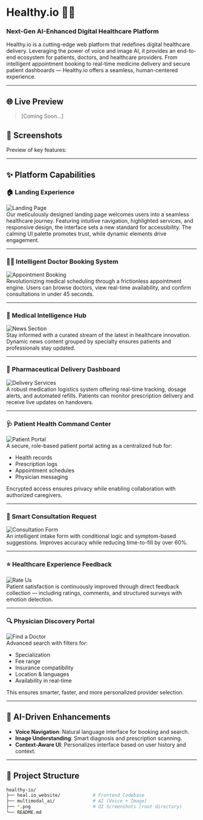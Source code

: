 # Healthy.io 🏥🌿  
### Next-Gen AI-Enhanced Digital Healthcare Platform

Healthy.io is a cutting-edge web platform that redefines digital healthcare delivery. Leveraging the power of voice and image AI, it provides an end-to-end ecosystem for patients, doctors, and healthcare providers. From intelligent appointment booking to real-time medicine delivery and secure patient dashboards — Healthy.io offers a seamless, human-centered experience.

---

## 🌐 Live Preview  
> [Coming Soon...]

## 📸 Screenshots  
Preview of key features:

---

## ✨ Platform Capabilities

### 🏠 Landing Experience  
![Landing Page](Landing_Page.png)  
Our meticulously designed landing page welcomes users into a seamless healthcare journey. Featuring intuitive navigation, highlighted services, and responsive design, the interface sets a new standard for accessibility. The calming UI palette promotes trust, while dynamic elements drive engagement.

---

### 👨‍⚕️ Intelligent Doctor Booking System  
![Appointment Booking](book_an_appointment.png)  
Revolutionizing medical scheduling through a frictionless appointment engine. Users can browse doctors, view real-time availability, and confirm consultations in under 45 seconds.

---

### 📰 Medical Intelligence Hub  
![News Section](real_time_doctor.png)  
Stay informed with a curated stream of the latest in healthcare innovation. Dynamic news content grouped by specialty ensures patients and professionals stay updated.

---

### 💊 Pharmaceutical Delivery Dashboard  
![Delivery Services](services.png)  
A robust medication logistics system offering real-time tracking, dosage alerts, and automated refills. Patients can monitor prescription delivery and receive live updates on handovers.

---

### 🩺 Patient Health Command Center  
![Patient Portal](Patient_Portal.png)  
A secure, role-based patient portal acting as a centralized hub for:
- Health records  
- Prescription logs  
- Appointment schedules  
- Physician messaging  

Encrypted access ensures privacy while enabling collaboration with authorized caregivers.

---

### 📝 Smart Consultation Request  
![Consultation Form](feedback_form.png)  
An intelligent intake form with conditional logic and symptom-based suggestions. Improves accuracy while reducing time-to-fill by over 60%.

---

### ⭐ Healthcare Experience Feedback  
![Rate Us](feedback_form.png)  
Patient satisfaction is continuously improved through direct feedback collection — including ratings, comments, and structured surveys with emotion detection.

---

### 🔍 Physician Discovery Portal  
![Find a Doctor](find_a_doctor.png)  
Advanced search with filters for:
- Specialization  
- Fee range  
- Insurance compatibility  
- Location & languages  
- Availability in real-time  

This ensures smarter, faster, and more personalized provider selection.

---

## 🧠 AI-Driven Enhancements

- **Voice Navigation**: Natural language interface for booking and search.
- **Image Understanding**: Smart diagnosis and prescription scanning.
- **Context-Aware UI**: Personalizes interface based on user history and context.

---

## 📁 Project Structure

```bash
healthy-io/
├── heal.io_website/            # Frontend Codebase
├── multimodal_ai/              # AI (Voice + Image)
├── *.png                       # UI Screenshots (root directory)
└── README.md
